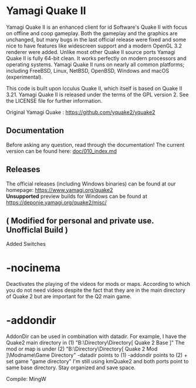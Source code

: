 # Yamagi Quake II

Yamagi Quake II is an enhanced client for id Software's Quake
II with focus on offline and coop gameplay. Both the gameplay and the graphics
are unchanged, but many bugs in the last official release were fixed and some
nice to have features like widescreen support and a modern OpenGL 3.2 renderer
were added. Unlike most other Quake II source ports Yamagi Quake II is fully 64-bit
clean. It works perfectly on modern processors and operating systems. Yamagi
Quake II runs on nearly all common platforms; including FreeBSD, Linux, NetBSD,
OpenBSD, Windows and macOS (experimental).

This code is built upon Icculus Quake II, which itself is based on Quake II
3.21. Yamagi Quake II is released under the terms of the GPL version 2. See the
LICENSE file for further information.

Original Yamagi Quake : https://github.com/yquake2/yquake2

## Documentation

Before asking any question, read through the documentation! The current
version can be found here: [doc/010_index.md](doc/010_index.md)

## Releases

The official releases (including Windows binaries) can be found at our
homepage: https://www.yamagi.org/quake2  
**Unsupported** preview builds for Windows can be found at
https://deponie.yamagi.org/quake2/misc/




## ( Modified for personal and private use. Unofficlal Build )

Added Switches
# -nocinema 
Deactivates the playing of the videos for mods or maps. According to which you do not need videos despite the fact that they are in the main directory of Quake 2 but are important for the Q2 main game. 

# -addondir
AddonDir can be used in combination with datadir. For example, I have the Quake2 main directory in
(1) "B:\Directory\Directory\[ Quake 2 Base ]\"
The mod or map is under
(2) "B:\Directory\Directory\[ Quake 2 Mod ]\Modname\Game Directory\"
-datadir points to (1)
-addondir points to (2) + set game "game directory"
I'm still using kmQuake2 and both ports point to same base directory. Stay organized and save space.

Compile: MingW
